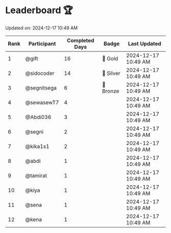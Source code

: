 # Leaderboard 🏆

Updated on: 2024-12-17 10:49 AM

| Rank | Participant       | Completed Days | Badge      | Last Updated         |
|------|-------------------|----------------|------------|----------------------|
| 1    | @gift             | 16             | 🏅 Gold     | 2024-12-17 10:49 AM |
| 2    | @sidocoder        | 14             | 🥈 Silver   | 2024-12-17 10:49 AM |
| 3    | @segnitsega       | 6              | 🥉 Bronze   | 2024-12-17 10:49 AM |
| 4    | @sewasewT7        | 4              |            | 2024-12-17 10:49 AM |
| 5    | @Abdi036          | 3              |            | 2024-12-17 10:49 AM |
| 6    | @segni            | 2              |            | 2024-12-17 10:49 AM |
| 7    | @kika1s1          | 2              |            | 2024-12-17 10:49 AM |
| 8    | @abdi             | 1              |            | 2024-12-17 10:49 AM |
| 9    | @tamirat          | 1              |            | 2024-12-17 10:49 AM |
| 10   | @kiya             | 1              |            | 2024-12-17 10:49 AM |
| 11   | @sena             | 1              |            | 2024-12-17 10:49 AM |
| 12   | @kena             | 1              |            | 2024-12-17 10:49 AM |
